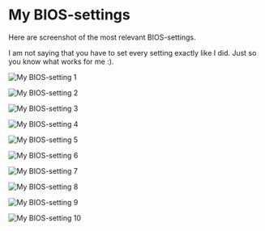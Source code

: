 # My BIOS-settings

Here are screenshot of the most relevant BIOS-settings.

I am not saying that you have to set every setting exactly like I did. Just so you know what works for me :).

![My BIOS-setting 1](https://github.com/SchmockLord/Hackintosh-Intel-i9-10900k-Gigabyte-Z490-Vision-D/blob/master/BIOS-settings/IMG_0116.jpg)

![My BIOS-setting 2](https://github.com/SchmockLord/Hackintosh-Intel-i9-10900k-Gigabyte-Z490-Vision-D/blob/master/BIOS-settings/IMG_0117.jpg)

![My BIOS-setting 3](https://github.com/SchmockLord/Hackintosh-Intel-i9-10900k-Gigabyte-Z490-Vision-D/blob/master/BIOS-settings/IMG_0118.jpg)

![My BIOS-setting 4](https://github.com/SchmockLord/Hackintosh-Intel-i9-10900k-Gigabyte-Z490-Vision-D/blob/master/BIOS-settings/IMG_0119.jpg)

![My BIOS-setting 5](https://github.com/SchmockLord/Hackintosh-Intel-i9-10900k-Gigabyte-Z490-Vision-D/blob/master/BIOS-settings/IMG_0120.jpg)

![My BIOS-setting 6](https://github.com/SchmockLord/Hackintosh-Intel-i9-10900k-Gigabyte-Z490-Vision-D/blob/master/BIOS-settings/IMG_0121.jpg)

![My BIOS-setting 7](https://github.com/SchmockLord/Hackintosh-Intel-i9-10900k-Gigabyte-Z490-Vision-D/blob/master/BIOS-settings/IMG_0122.jpg)

![My BIOS-setting 8](https://github.com/SchmockLord/Hackintosh-Intel-i9-10900k-Gigabyte-Z490-Vision-D/blob/master/BIOS-settings/IMG_0123.jpg)

![My BIOS-setting 9](https://github.com/SchmockLord/Hackintosh-Intel-i9-10900k-Gigabyte-Z490-Vision-D/blob/master/BIOS-settings/IMG_0124.jpg)

![My BIOS-setting 10](https://github.com/SchmockLord/Hackintosh-Intel-i9-10900k-Gigabyte-Z490-Vision-D/blob/master/BIOS-settings/IMG_0124.jpg)


